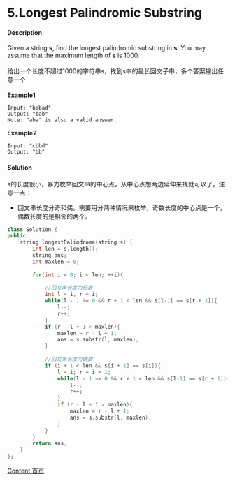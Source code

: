 # 5.Longest Palindromic Substring

#### Description

Given a string **s**, find the longest palindromic substring in **s**. You may assume that the maximum length of **s** is 1000.<br><br>给出一个长度不超过1000的字符串s，找到s中的最长回文子串，多个答案输出任意一个<br><br>**Example1**


```
Input: "babad"
Output: "bab"
Note: "aba" is also a valid answer.
```

**Example2**

```
Input: "cbbd"
Output: "bb"
```



#### Solution

s的长度很小，暴力枚举回文串的中心点，从中心点想两边延伸来找就可以了。注意一点：

* 回文串长度分奇和偶。需要用分两种情况来枚举，奇数长度的中心点是一个，偶数长度的是相邻的两个。

```c++
class Solution {
public:
    string longestPalindrome(string s) {
        int len = s.length();
        string ans;
        int maxlen = 0;
        
        for(int i = 0; i < len; ++i){
            
            //回文串长度为奇数
            int l = i, r = i;
            while(l - 1 >= 0 && r + 1 < len && s[l-1] == s[r + 1]){
                l--;
                r++;
            }
            if (r - l + 1 > maxlen){
                maxlen = r - l + 1;
                ans = s.substr(l, maxlen);
            }
            
            //回文串长度为偶数
            if (i + 1 < len && s[i + 1] == s[i]){
                l = i; r = i + 1;
                while(l - 1 >= 0 && r + 1 < len && s[l-1] == s[r + 1]){
                    l--;
                    r++;
                }
                if (r - l + 1 > maxlen){
                    maxlen = r - l + 1;
                    ans = s.substr(l, maxlen); 
                }
            }
        }
        return ans;
    }
};
```



[Content   首页](../README.md)

